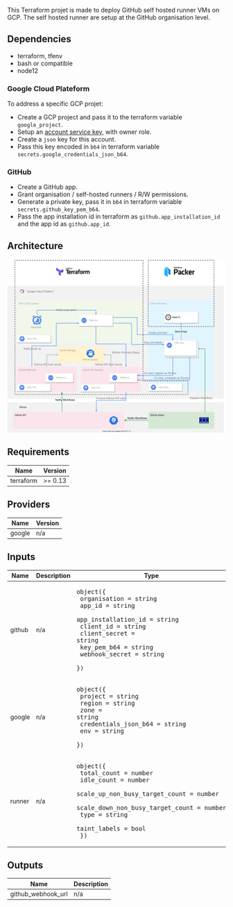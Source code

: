 This Terraform projet is made to deploy GitHub self hosted runner VMs on GCP.
The self hosted runner are setup at the GitHub organisation level.

## Dependencies
* terraform, tfenv
* bash or compatible
* node12

### Google Cloud Plateform
To address a specific GCP projet:
* Create a GCP project and pass it to the terraform variable `google_project`.
* Setup an [account service key](https://cloud.google.com/iam/docs/creating-managing-service-account-keys), with owner role.
* Create a `json` key for this account.
* Pass this key encoded in `b64` in terraform variable `secrets.google_credentials_json_b64`.

### GitHub
* Create a GitHub app.
* Grant organisation / self-hosted runners / R/W permissions.
* Generate a private key, pass it in `b64` in terraform variable `secrets.github_key_pem_b64`.
* Pass the app installation id in terraform as `github.app_installation_id` and the app id as `github.app_id`.

## Architecture
![Architecture](docs/components-scheme.svg)

<!-- BEGINNING OF PRE-COMMIT-TERRAFORM DOCS HOOK -->
## Requirements

| Name | Version |
|------|---------|
| terraform | >= 0.13 |

## Providers

| Name | Version |
|------|---------|
| google | n/a |

## Inputs

| Name | Description | Type | Default | Required |
|------|-------------|------|---------|:--------:|
| github | n/a | <pre>object({<br>    organisation        = string<br>    app_id              = string<br>    app_installation_id = string<br>    client_id           = string<br>    client_secret       = string<br>    key_pem_b64         = string<br>    webhook_secret      = string<br>  })</pre> | n/a | yes |
| google | n/a | <pre>object({<br>    project              = string<br>    region               = string<br>    zone                 = string<br>    credentials_json_b64 = string<br>    env                  = string<br>  })</pre> | n/a | yes |
| runner | n/a | <pre>object({<br>    total_count                      = number<br>    idle_count                       = number<br>    scale_up_non_busy_target_count   = number<br>    scale_down_non_busy_target_count = number<br>    type                             = string<br>    taint_labels                     = bool<br>  })</pre> | n/a | yes |

## Outputs

| Name | Description |
|------|-------------|
| github\_webhook\_url | n/a |

<!-- END OF PRE-COMMIT-TERRAFORM DOCS HOOK -->
